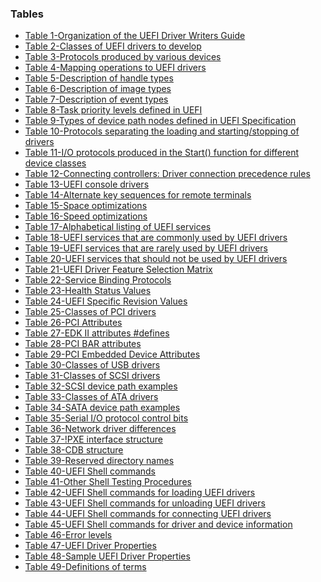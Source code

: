 <!--- @file
  Tables

  Copyright (c) 2012-2018, Intel Corporation. All rights reserved.<BR>

  Redistribution and use in source (original document form) and 'compiled'
  forms (converted to PDF, epub, HTML and other formats) with or without
  modification, are permitted provided that the following conditions are met:

  1) Redistributions of source code (original document form) must retain the
     above copyright notice, this list of conditions and the following
     disclaimer as the first lines of this file unmodified.

  2) Redistributions in compiled form (transformed to other DTDs, converted to
     PDF, epub, HTML and other formats) must reproduce the above copyright
     notice, this list of conditions and the following disclaimer in the
     documentation and/or other materials provided with the distribution.

  THIS DOCUMENTATION IS PROVIDED BY TIANOCORE PROJECT "AS IS" AND ANY EXPRESS OR
  IMPLIED WARRANTIES, INCLUDING, BUT NOT LIMITED TO, THE IMPLIED WARRANTIES OF
  MERCHANTABILITY AND FITNESS FOR A PARTICULAR PURPOSE ARE DISCLAIMED. IN NO
  EVENT SHALL TIANOCORE PROJECT  BE LIABLE FOR ANY DIRECT, INDIRECT, INCIDENTAL,
  SPECIAL, EXEMPLARY, OR CONSEQUENTIAL DAMAGES (INCLUDING, BUT NOT LIMITED TO,
  PROCUREMENT OF SUBSTITUTE GOODS OR SERVICES; LOSS OF USE, DATA, OR PROFITS;
  OR BUSINESS INTERRUPTION) HOWEVER CAUSED AND ON ANY THEORY OF LIABILITY,
  WHETHER IN CONTRACT, STRICT LIABILITY, OR TORT (INCLUDING NEGLIGENCE OR
  OTHERWISE) ARISING IN ANY WAY OUT OF THE USE OF THIS DOCUMENTATION, EVEN IF
  ADVISED OF THE POSSIBILITY OF SUCH DAMAGE.

-->

### Tables

* [Table 1-Organization of the UEFI Driver Writers Guide](1_introduction/12_organization_of_this_document.md#table-1-organization-of-the-uefi-driver-writers-guide)
* [Table 2-Classes of UEFI drivers to develop](2_uefi_driver_implementation_checklist/21_design_and_implementation_of_uefi_drivers.md#table-2-classes-of-uefi-drivers-to-develop)
* [Table 3-Protocols produced by various devices](2_uefi_driver_implementation_checklist/21_design_and_implementation_of_uefi_drivers.md#table-3-protocols-produced-by-various-devices)
* [Table 4-Mapping operations to UEFI drivers](2_uefi_driver_implementation_checklist/22_how_to_implement_features_in_edk_ii.md#table-4-mapping-operations-to-uefi-drivers)
* [Table 5-Description of handle types](3_foundation/34_handle_database.md#table-5-description-of-handle-types)
* [Table 6-Description of image types](3_foundation/37_uefi_images/README.7.md#table-6-description-of-image-types)
* [Table 7-Description of event types](3_foundation/38_events_and_task_priority_levels/README.8.md#table-7-description-of-event-types)
* [Table 8-Task priority levels defined in UEFI](3_foundation/38_events_and_task_priority_levels/README.8.md#table-8-task-priority-levels-defined-in-uefi)
* [Table 9-Types of device path nodes defined in UEFI Specification](3_foundation/39_uefi_device_paths/README.9.md#table-9-types-of-device-path-nodes-defined-in-uefi-specification)
* [Table 10-Protocols separating the loading and starting/stopping of drivers](3_foundation/310_uefi_driver_model/README.10.md#table-10-protocols-separating-the-loading-and-startingstopping-of-drivers)
* [Table 11-I/O protocols produced in the Start() function for different device classes](3_foundation/310_uefi_driver_model/3101_device_driver.md#table-11-io-protocols-produced-in-the-start-function-for-different-device-classes)
* [Table 12-Connecting controllers: Driver connection precedence rules](3_foundation/314_uefi_driver_model_connection_process/3141_connectcontroller.md#table-12-connecting-controllers-driver-connection-precedence-rules)
* [Table 13-UEFI console drivers](3_foundation/315_platform_initialization/3154_console_drivers.md#table-13-uefi-console-drivers)
* [Table 14-Alternate key sequences for remote terminals](4_general_driver_design_guidelines/42_maximize_platform_compatibility/4218_offer_alternatives_to_function_keys.md#table-14-alternate-key-sequences-for-remote-terminals)
* [Table 15-Space optimizations](4_general_driver_design_guidelines/44_optimization_techniques/441_size_reduction.md#table-15-space-optimizations)
* [Table 16-Speed optimizations](4_general_driver_design_guidelines/44_optimization_techniques/442_performance_optimizations.md#table-16-speed-optimizations)
* [Table 17-Alphabetical listing of UEFI services](5_uefi_services/README.md#table-17-alphabetical-listing-of-uefi-services)
* [Table 18-UEFI services that are commonly used by UEFI drivers](5_uefi_services/51_services_that_uefi_drivers_commonly_use/README.md#table-18-uefi-services-that-are-commonly-used-by-uefi-drivers)
* [Table 19-UEFI services that are rarely used by UEFI drivers](5_uefi_services/52_services_that_uefi_drivers_rarely_use/README.2.md#table-19-uefi-services-that-are-rarely-used-by-uefi-drivers)
* [Table 20-UEFI services that should not be used by UEFI drivers](5_uefi_services/53_services_that_uefi_drivers_should_not_use/README.3.md#table-20-uefi-services-that-should-not-be-used-by-uefi-drivers)
* [Table 21-UEFI Driver Feature Selection Matrix](7_driver_entry_point/71_optional_features.md#table-21-uefi-driver-feature-selection-matrix)
* [Table 22-Service Binding Protocols](10_uefi_service_binding_protocol/README.md#table-22-service-binding-protocols)
* [Table 23-Health Status Values](14_driver_health_protocol/142_gethealthstatus_implementations/README.md#table-23-health-status-values)
* [Table 24-UEFI Specific Revision Values](16_driver_supported_efi_version_protocol/161_driver_supported_efi_version_protocol_implemen.md#table-24-uefi-specific-revision-values)
* [Table 25-Classes of PCI drivers](18_pci_driver_design_guidelines/README.md#table-25-classes-of-pci-drivers)
* [Table 26-PCI Attributes](18_pci_driver_design_guidelines/183_pci_drivers/1832_start_and_stop.md#table-26-pci-attributes)
* [Table 27-EDK II attributes #defines](18_pci_driver_design_guidelines/183_pci_drivers/1832_start_and_stop.md#table-27-edk-ii-attributes-defines)
* [Table 28-PCI BAR attributes](18_pci_driver_design_guidelines/183_pci_drivers/1832_start_and_stop.md#table-28-pci-bar-attributes)
* [Table 29-PCI Embedded Device Attributes](18_pci_driver_design_guidelines/183_pci_drivers/1832_start_and_stop.md#table-29-pci-embedded-device-attributes)
* [Table 30-Classes of USB drivers](19_usb_driver_design_guidelines/README.md#table-30-classes-of-usb-drivers)
* [Table 31-Classes of SCSI drivers](20_scsi_driver_design_guidelines/README.md#table-31-classes-of-scsi-drivers)
* [Table 32-SCSI device path examples](20_scsi_driver_design_guidelines/201_scsi_host_controller_driver/2018_scsi_device_path.md#table-32-scsi-device-path-examples)
* [Table 33-Classes of ATA drivers](21_ata_driver_design_guidelines/README.md#table-33-classes-of-ata-drivers)
* [Table 34-SATA device path examples](21_ata_driver_design_guidelines/211_ata_host_controller_driver/2114_ata_device_paths.md#table-34-sata-device-path-examples)
* [Table 35-Serial I/O protocol control bits](22_text_console_driver_design_guidelines/224_serial_io_protocol_implementations/2243_setcontrol_and_getcontrol_implementation.md#table-35-serial-io-protocol-control-bits)
* [Table 36-Network driver differences](25_network_driver_design_guidelines/README.md#table-36-network-driver-differences)
* [Table 37-!PXE interface structure](25_network_driver_design_guidelines/252_nii_protocol_and_undi_implementations/README.md#table-37-!pxe-interface-structure)
* [Table 38-CDB structure](25_network_driver_design_guidelines/252_nii_protocol_and_undi_implementations/README.md#table-38-cdb-structure)
* [Table 39-Reserved directory names](30_building_uefi_drivers/303_create_uefi_driver_directory/3032_reserved_directory_names.md#table-39-reserved-directory-names)
* [Table 40-UEFI Shell commands](31_testing_and_debugging_uefi_drivers/313_uefi_shell_debugging/3131_testing_specific_protocols.md#table-40-uefi-shell-commands)
* [Table 41-Other Shell Testing Procedures](31_testing_and_debugging_uefi_drivers/313_uefi_shell_debugging/3132_other_testing.md#table-41-other-shell-testing-procedures)
* [Table 42-UEFI Shell commands for loading UEFI drivers](31_testing_and_debugging_uefi_drivers/313_uefi_shell_debugging/3133_loading_uefi_drivers.md#table-42-uefi-shell-commands-for-loading-uefi-drivers)
* [Table 43-UEFI Shell commands for unloading UEFI drivers](31_testing_and_debugging_uefi_drivers/313_uefi_shell_debugging/3134_unloading_uefi_drivers.md#table-43-uefi-shell-commands-for-unloading-uefi-drivers)
* [Table 44-UEFI Shell commands for connecting UEFI drivers](31_testing_and_debugging_uefi_drivers/313_uefi_shell_debugging/3135_connecting_uefi_drivers.md#table-44-uefi-shell-commands-for-connecting-uefi-drivers)
* [Table 45-UEFI Shell commands for driver and device information](31_testing_and_debugging_uefi_drivers/313_uefi_shell_debugging/3136_driver_and_device_information.md#table-45-uefi-shell-commands-for-driver-and-device-information)
* [Table 46-Error levels](31_testing_and_debugging_uefi_drivers/314_debugging_code_statements/README.4.md#table-46-error-levels)
* [Table 47-UEFI Driver Properties](appendix_b_edk_ii_sample_drivers.md#table-47-uefi-driver-properties)
* [Table 48-Sample UEFI Driver Properties](appendix_b_edk_ii_sample_drivers.md#table-48-sample-uefi-driver-properties)
* [Table 49-Definitions of terms](appendix_c_glossary.md#table-49-definitions-of-terms)

